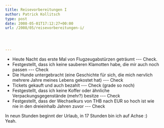 ```yaml
---
title: Reisevorbereitungen I
author: Patrick Kollitsch
type: post
date: 2008-05-01T17:12:27+00:00
url: /2008/05/reisevorbereitungen-i/




---
```

  * Heute Nacht das erste Mal von Flugzeugabstürzen geträumt --- Check.
  * Festgestellt, dass ich keine sauberen Klamotten habe, die mir auch noch passen --- Check
  * Die Hunde untergebracht (eine Geschichte für sich, die mich nervlich mehrere Jahre meines Lebens gekostet hat) --- Check
  * Tickets gekauft und auch bezahlt --- Check (grade so noch)
  * Festgestellt, dass ich keine Koffer oder ähnliche Verpackungsgegenstände (mehr?) besitze --- Check
  * Festgestellt, dass der Wechselkurs von <span class="caps">THB</span> nach <span class="caps">EUR</span> so hoch ist wie nie in den dreieinhalb Jahren zuvor --- Check

In neun Stunden beginnt der Urlaub, in 17 Stunden bin ich auf Achse :) Yeah.
